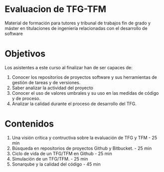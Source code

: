 # Evaluacion de TFG-TFM
Material de formación para tutores y tribunal de trabajos fin de grado y máster en titulaciones de ingeniería relacionadas con el desarrollo de software

Objetivos
========
Los asistentes a este curso al finalizar han de ser capaces de:

1. Conocer los repositorios de proyectos software y sus  herramientas de gestión de tareas y de versiones.
2. Saber analizar la actividad del proyecto
3. Conocer el uso de valores umbrales y su uso en las medidas  de código y de proceso.
4. Analizar la calidad durante el proceso de desarrollo del TFG.

 
Contenidos
========
1. Una visión crítica y contructiva sobre la evaluación de TFG y TFM - 25 min
2. Búsqueda en repositorios de proyectos Github y Bitbucket.  -  25 min  
3. Ciclo de vida de un TFG/TFM en Github   -  25 min  
4. Simulación de un TFG/TFM.  - 25 min  
5. Sonarqube y la calidad del código  -  45 min  
